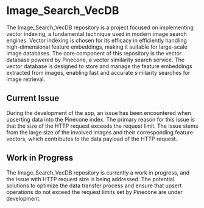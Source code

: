 # Image_Search_VecDB

The Image_Search_VecDB repository is a project focused on implementing vector indexing, a fundamental technique used in modern image search engines. Vector indexing is chosen for its efficacy in efficiently handling high-dimensional feature embeddings, making it suitable for large-scale image databases.
The core component of this repository is the vector database powered by Pinecone, a vector similarity search service. The vector database is designed to store and manage the feature embeddings extracted from images, enabling fast and accurate similarity searches for image retrieval.

## Current Issue 
During the development of the app, an issue has been encountered when upserting data into the Pinecone index. The primary reason for this issue is that the size of the HTTP request exceeds the request limit. The issue stems from the large size of the involved images and their corresponding feature vectors, which contributes to the data payload of the HTTP request.

## Work in Progress
The Image_Search_VecDB repository is currently a work in progress, and the issue with HTTP request size is being addressed. The potential solutions to optimize the data transfer process and ensure that upsert operations do not exceed the request limits set by Pinecone are under development.
